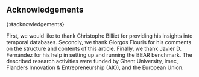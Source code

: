 ## Acknowledgements
{:#acknowledgements}

First, we would like to thank Christophe Billiet for providing his insights into temporal databases.
Secondly, we thank Giorgos Flouris for his comments on the structure and contents of this article.
Finally, we thank Javier D. Fernández for his help in setting up and running the BEAR benchmark.
The described research activities were funded by Ghent University, imec,
Flanders Innovation & Entrepreneurship (AIO), and the European Union.